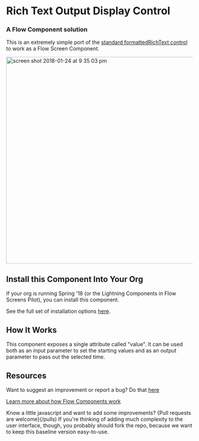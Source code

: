 # Rich Text Output Display Control #

### A Flow Component solution  ###

This is an extremely simple port of the [standard formattedRichText control](https://developer.salesforce.com/docs/atlas.en-us.lightning.meta/lightning/aura_compref_lightning_formattedRichText.htm) to work as a Flow Screen Component.


<img width="557" alt="screen shot 2018-01-24 at 9 35 03 pm" src="https://user-images.githubusercontent.com/3140883/35372394-8355b92a-014e-11e8-9333-92fb3bf0f4b5.png">

## Install this Component Into Your Org ##

If your org is running Spring '18 (or the Lightning Components in Flow Screens Pilot),  you can install this component.

See the full set of installation options [here](/install.md).

## How It Works ##

This component exposes a single attribute called "value". It can be used both as an input parameter to set the starting values and as an output parameter to pass out the selected time. 


## Resources ##

Want to suggest an improvement or report a bug? Do that [here](/issues)

[Learn more about how Flow Components work](/README.md)

Know a little javascript and want to add some improvements? {Pull requests are welcome}(/pulls) If you're thinking of adding much complexity to the user interface, though, you probably should fork the repo, because we want to keep this baseline version easy-to-use.



